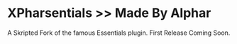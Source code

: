 # XPharsentials >> Made By Alphar
A Skripted Fork of the famous Essentials plugin.
First Release Coming Soon.
